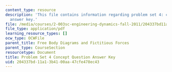 ```yaml
---
content_type: resource
description: 'This file contains information regarding problem set 4: concept question
  answer key.'
file: /media/courses/2-003sc-engineering-dynamics-fall-2011/204337bd11a13b4100aa47cfe478ec43_MIT2_003SCF11_pset4cocso.pdf
file_type: application/pdf
learning_resource_types: []
ocw_type: OCWFile
parent_title: Free Body Diagrams and Fictitious Forces
parent_type: CourseSection
resourcetype: Document
title: Problem Set 4 Concept Question Answer Key
uid: 204337bd-11a1-3b41-00aa-47cfe478ec43
---
```

